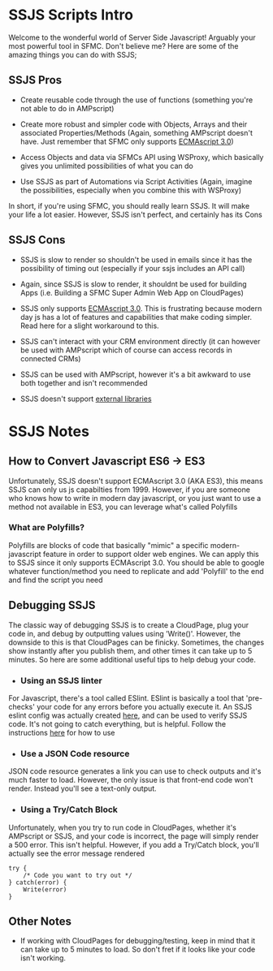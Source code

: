 # SSJS Scripts Intro
Welcome to the wonderful world of Server Side Javascript! Arguably your most powerful tool in SFMC. Don't believe me? Here are some of the amazing things you can do with SSJS; 

## SSJS Pros
* Create reusable code through the use of functions (something you're not able to do in AMPscript)

* Create more robust and simpler code with Objects, Arrays and their associated Properties/Methods (Again, something AMPscript doesn't have. Just remember that SFMC only supports [ECMAscript 3.0](https://www.ecma-international.org/wp-content/uploads/ECMA-262_3rd_edition_december_1999.pdf))

* Access Objects and data via SFMCs API using WSProxy, which basically gives you unlimited possibilities of what you can do 

* Use SSJS as part of Automations via Script Activities (Again, imagine the possibilities, especially when you combine this with WSProxy)

In short, if you're using SFMC, you should really learn SSJS. It will make your life a lot easier. However, SSJS isn't perfect, and certainly has its Cons

## SSJS Cons
* SSJS is slow to render so shouldn't be used in emails since it has the possibility of timing out (especially if your ssjs includes an API call)

* Again, since SSJS is slow to render, it shouldnt be used for building Apps (i.e. Building a SFMC Super Admin Web App on CloudPages)

* SSJS only supports [ECMAscript 3.0](https://www.ecma-international.org/wp-content/uploads/ECMA-262_3rd_edition_december_1999.pdf). This is frustrating because modern day js has a lot of features and capabilities that make coding simpler. Read here for a slight workaround to this.

* SSJS can't interact with your CRM environment directly (it can however be used with AMPscript which of course can access records in connected CRMs)

* SSJS can be used with AMPscript, however it's a bit awkward to use both together and isn't recommended

* SSJS doesn't support [external libraries](https://developer.salesforce.com/docs/atlas.en-us.mc-programmatic-content.meta/mc-programmatic-content/index.htm)


# SSJS Notes

## How to Convert Javascript ES6 -> ES3
Unfortunately, SSJS doesn't support ECMAscript 3.0 (AKA ES3), this means SSJS can only us js capabilties from 1999. However, if you are someone who knows how to write in modern day javascript, or you just want to use a method not available in ES3, you can leverage what's called Polyfills

### What are Polyfills?
Polyfills are blocks of code that basically "mimic" a specific modern-javascript feature in order to support older web engines. We can apply this to SSJS since it only supports ECMAscript 3.0. You should be able to google whatever function/method you need to replicate and add 'Polyfill' to the end and find the script you need

## Debugging SSJS
The classic way of debugging SSJS is to create a CloudPage, plug your code in, and debug by outputting values using 'Write()'. However, the downside to this is that CloudPages can be finicky. Sometimes, the changes show instantly after you publish them, and other times it can take up to 5 minutes. So here are some additional useful tips to help debug your code.

* ### Using an SSJS linter
For Javascript, there's a tool called ESlint. ESlint is basically a tool that 'pre-checks' your code for any errors before you actually execute it. An SSJS eslint config was actually created [here](https://github.com/JoernBerkefeld/eslint-config-ssjs), and can be used to verify SSJS code. It's not going to catch everything, but is helpful. Follow the instructions [here](https://github.com/JoernBerkefeld/eslint-config-ssjs) for how to use

* ### Use a JSON Code resource
JSON code resource generates a link you can use to check outputs and it's much faster to load. However, the only issue is that front-end code won't render. Instead you'll see a text-only output.

* ### Using a Try/Catch Block
Unfortunately, when you try to run code in CloudPages, whether it's AMPscript or SSJS, and your code is incorrect, the page will simply render a 500 error. This isn't helpful. However, if you add a Try/Catch block, you'll actually see the error message rendered
```
try {
    /* Code you want to try out */
} catch(error) {
    Write(error)
}
```

## Other Notes
* If working with CloudPages for debugging/testing, keep in mind that it can take up to 5 minutes to load. So don't fret if it looks like your code isn't working.




